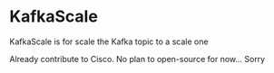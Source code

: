 # KafkaScale
KafkaScale is for scale the Kafka topic to a scale one

Already contribute to Cisco. No plan to open-source for now... Sorry
